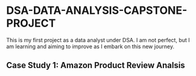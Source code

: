 # DSA-DATA-ANALYSIS-CAPSTONE-PROJECT
This is my first project as a data analyst under DSA. I am not perfect, but I am learning and aiming to improve as I embark on this new journey.

## Case Study 1: Amazon Product Review Analsis


